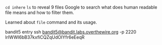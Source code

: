 ```cd inhere```
```ls``` to reveal 9 files
Google to search what does human readable file means and how to filter them.


Learned about ```file``` command and its usage.


bandit5 entry 
 ssh bandit5@bandit.labs.overthewire.org -p 2220
lrIWWI6bB37kxfiCQZqUdOIYfr6eEeqR
